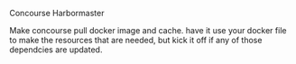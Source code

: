 Concourse Harbormaster

Make concourse pull docker image and cache. have it use your docker file to make the resources that are needed, but kick it off if any of those dependcies are updated.